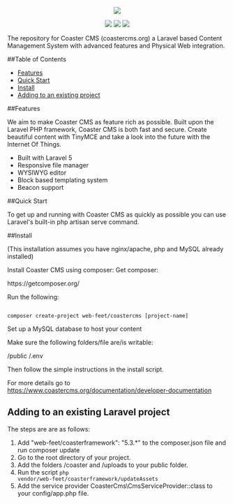 <p align="center"><img src="https://www.coastercms.org/uploads/images/logo_coaster_RGB.jpg"></p>

<p align="center">
  <a href="https://packagist.org/packages/web-feet/coastercms"><img src="https://poser.pugx.org/web-feet/coastercms/downloads.svg"></a>
  <a href="https://packagist.org/packages/web-feet/coastercms"><img src="https://poser.pugx.org/web-feet/coastercms/version.svg"></a>
  <a href="https://www.gnu.org/licenses/gpl-3.0.en.html"><img src="https://poser.pugx.org/web-feet/coastercms/license.svg"></a>
</p>

The repository for Coaster CMS (coastercms.org) a Laravel based Content Management System with advanced features and Physical Web integration.

##Table of Contents

* [Features](#item0)
* [Quick Start](#item1)
* [Install](#item2)
* [Adding to an existing project](#item3)

<a name="item0"></a>
##Features

We aim to make Coaster CMS as feature rich as possible. Built upon the Laravel PHP framework, Coaster CMS is both fast and secure. Create beautiful content with TinyMCE and take a look into the future with the Internet Of Things.

* Built with Laravel 5
* Responsive file manager
* WYSIWYG editor
* Block based templating system
* Beacon support

<a name="item1"></a>
##Quick Start

To get up and running with Coaster CMS as quickly as possible you can use Laravel's built-in php artisan serve command.

<a name="item2"></a>
##Install

(This installation assumes you have nginx/apache, php and MySQL already installed)

Install Coaster CMS using composer:
Get composer: 
<link>https://getcomposer.org/</link>

Run the following:

<code>
composer create-project web-feet/coastercms [project-name]
</code>

Set up a MySQL database to host your content

Make sure the following folders/file are/is writable:

/public
/.env

Then follow the simple instructions in the install script.

For more details go to <link>https://www.coastercms.org/documentation/developer-documentation</link>

<a name="item3"></a>
## Adding to an existing Laravel project

The steps are are as follows:

1. Add "web-feet/coasterframework": "5.3.*" to the composer.json file and run composer update
2. Go to the root directory of your project. 
3. Add the folders /coaster and /uploads to your public folder.
4. Run the script <code>php vendor/web-feet/coasterframework/updateAssets</code>
5. Add the service provider CoasterCms\CmsServiceProvider::class to your config/app.php file.
